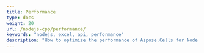 ```yaml
---
title: Performance
type: docs
weight: 20
url: /nodejs-cpp/performance/
keywords: "nodejs, excel, api, performance"
description: "How to optimize the performance of Aspose.Cells for Node.js via C++."
---
```


